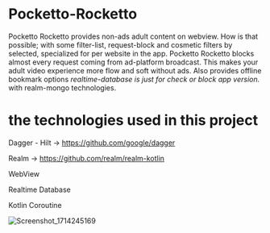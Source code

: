 # Pocketto-Rocketto
Pocketto Rocketto provides non-ads adult content on webview.
How is that possible; with some filter-list, request-block and cosmetic filters by selected, specialized for per website in the app.
Pocketto Rocketto blocks almost every request coming from ad-platform broadcast. This makes your adult video experience more flow and soft without ads.
Also provides offline bookmark options *realtime-database is just for check or block app version.* with realm-mongo technologies.

# the technologies used in this project
Dagger - Hilt -> https://github.com/google/dagger

Realm -> https://github.com/realm/realm-kotlin

WebView

Realtime Database

Kotlin Coroutine

![Screenshot_1714245169](https://github.com/yucOx/Pocketto-Rocketto/assets/73720000/55c57000-895b-4a09-881d-8470c3cbc11c)
